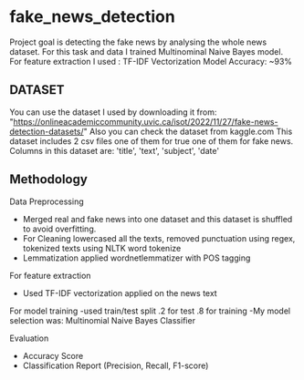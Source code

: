 # fake_news_detection

Project goal is detecting the fake news by analysing the whole news dataset. For this task and data I trained Multinominal Naive Bayes model.
For feature extraction I used : TF-IDF Vectorization
Model Accuracy: ~93%

## DATASET
You can use the dataset I used by downloading it from: "https://onlineacademiccommunity.uvic.ca/isot/2022/11/27/fake-news-detection-datasets/"
Also you can check the dataset from kaggle.com
This dataset includes 2 csv files one of them for true one of them for fake news.
Columns in this dataset are: 'title', 'text', 'subject', 'date'

## Methodology
Data Preprocessing
- Merged real and fake news into one dataset and this dataset is shuffled to avoid overfitting.
- For Cleaning lowercased all the texts, removed punctuation using regex, tokenized texts using NLTK word tokenize
- Lemmatization applied wordnetlemmatizer with POS tagging

For feature extraction
- Used TF-IDF vectorization applied on the news text

For model training
-used train/test split .2 for test .8 for training
-My model selection was: Multinomial Naive Bayes Classifier


Evaluation
- Accuracy Score
- Classification Report (Precision, Recall, F1-score)
